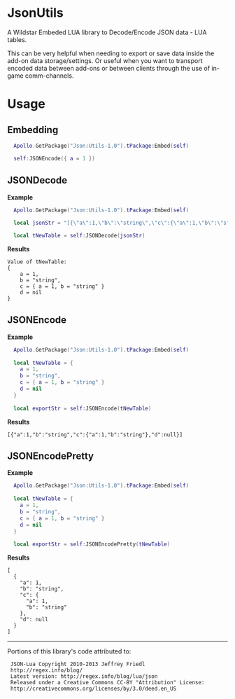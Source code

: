 JsonUtils
=========
A Wildstar Embeded LUA library to Decode/Encode JSON data - LUA tables.

This can be very helpful when needing to export or save data inside the add-on data storage/settings. Or useful when you want to transport encoded data between add-ons or between clients through the use of in-game comm-channels.

Usage
=====

Embedding
---------
```lua
  Apollo.GetPackage("Json:Utils-1.0").tPackage:Embed(self)

  self:JSONEncode({ a = 1 })
```

JSONDecode
----------
**Example**
```lua
  Apollo.GetPackage("Json:Utils-1.0").tPackage:Embed(self)
  
  local jsonStr = "[{\"a\":1,\"b\":\"string\",\"c\":{\"a\":1,\"b\":\"string\"},\"d\":null}]"

  local tNewTable = self:JSONDecode(jsonStr)
```
**Results**
```
Value of tNewTable:
{
    a = 1, 
    b = "string", 
    c = { a = 1, b = "string" }
    d = nil
}
```

JSONEncode
----------
**Example**
```lua
  Apollo.GetPackage("Json:Utils-1.0").tPackage:Embed(self)
   
  local tNewTable = {
    a = 1, 
    b = "string", 
    c = { a = 1, b = "string" }
    d = nil
  }
   
  local exportStr = self:JSONEncode(tNewTable)
```
**Results**
```
[{"a":1,"b":"string","c":{"a":1,"b":"string"},"d":null}]
```

JSONEncodePretty
----------------
**Example**
```lua
  Apollo.GetPackage("Json:Utils-1.0").tPackage:Embed(self)
   
  local tNewTable = {
    a = 1, 
    b = "string", 
    c = { a = 1, b = "string" }
    d = nil
  }
   
  local exportStr = self:JSONEncodePretty(tNewTable)
```
**Results**
```
[
  {
    "a": 1,
	"b": "string",
	"c": {
	  "a": 1,
	  "b": "string"
	},
	"d": null
  }
]
```

----

Portions of this library's code attributed to:
```
 JSON-Lua Copyright 2010-2013 Jeffrey Friedl
 http://regex.info/blog/
 Latest version: http://regex.info/blog/lua/json
 Released under a Creative Commons CC-BY "Attribution" License: 
 http://creativecommons.org/licenses/by/3.0/deed.en_US
```
